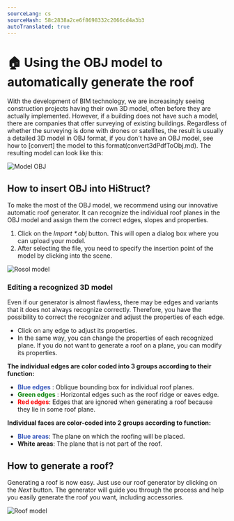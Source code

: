 ```yaml
---
sourceLang: cs
sourceHash: 58c2838a2ce6f8698332c2066cd4a3b3
autoTranslated: true
---
```


# 🏠 Using the OBJ model to automatically generate the roof
With the development of BIM technology, we are increasingly seeing construction projects having their own 3D model, often before they are actually implemented. However, if a building does not have such a model, there are companies that offer surveying of existing buildings. Regardless of whether the surveying is done with drones or satellites, the result is usually a detailed 3D model in OBJ format, if you don't have an OBJ model, see how to [convert] the model to this format(convert3dPdfToObj.md). The resulting model can look like this:

![Model OBJ](img/objModelBase.png)

## How to insert OBJ into HiStruct?

To make the most of the OBJ model, we recommend using our innovative automatic roof generator. It can recognize the individual roof planes in the OBJ model and assign them the correct edges, slopes and properties.

1. Click on the *Import \*.obj* button. This will open a dialog box where you can upload your model.
2. After selecting the file, you need to specify the insertion point of the model by clicking into the scene.

![Rosol model](img/rosolModelObj.png)

### Editing a recognized 3D model

Even if our generator is almost flawless, there may be edges and variants that it does not always recognize correctly. Therefore, you have the possibility to correct the recognizer and adjust the properties of each edge.

- Click on any edge to adjust its properties.
- In the same way, you can change the properties of each recognized plane. If you do not want to generate a roof on a plane, you can modify its properties.

**The individual edges are color coded into 3 groups according to their function:**

- <span style="color: #395abd;">**Blue edges**</span> : Oblique bounding box for individual roof planes.
- <span style="color: green;">**Green edges**</span> : Horizontal edges such as the roof ridge or eaves edge.
- <span style="color: red;">**Red edges**</span>: Edges that are ignored when generating a roof because they lie in some roof plane.

**Individual faces are color-coded into 2 groups according to function:**

- <span style="color: #395abd;">**Blue areas**</span>: The plane on which the roofing will be placed.
- **White areas**: The plane that is not part of the roof.

## How to generate a roof?

Generating a roof is now easy. Just use our roof generator by clicking on the *Next* button. The generator will guide you through the process and help you easily generate the roof you want, including accessories.

![Roof model](img/roofModelObj.png)